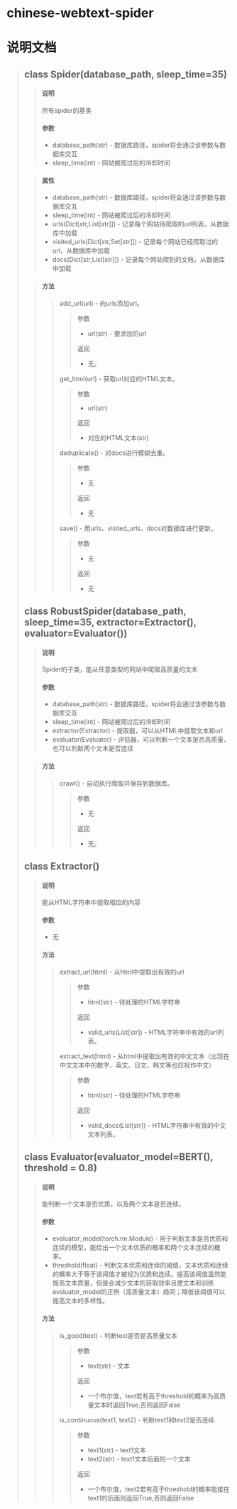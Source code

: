 # chinese-webtext-spider

# 说明文档
> ## class Spider(database_path, sleep_time=35)
> > #### 说明
> > 所有spider的基类
> > #### 参数 
> > * database_path(str) - 数据库路径，spider将会通过该参数与数据库交互
> > * sleep_time(int) - 网站被爬过后的冷却时间
>
> > #### 属性
> > * database_path(str) - 数据库路径，spider将会通过该参数与数据库交互
> > * sleep_time(int) - 网站被爬过后的冷却时间
> > * urls(Dict[str,List[str]]) - 记录每个网站待爬取的url列表，从数据库中加载
> > * visited_urls(Dict[str,Set[str]]) - 记录每个网站已经爬取过的url，从数据库中加载
> > * docs(Dict[str,List[str]]) - 记录每个网站爬到的文档，从数据库中加载
>
> > #### 方法
> > > add_url(url) - 向urls添加url。
> > > > 参数
> > > > * url(str) - 要添加的url
> > > >
> > > > 返回
> > > >
> > > > * 无。
> > >
> > > get_html(url) - 获取url对应的HTML文本。
> > >
> > > > 参数
> > > >
> > > > * url(str) 
> > > >
> > > > 返回
> > > >
> > > > * 对应的HTML文本(str)
> > >
> > > deduplicate() - 对docs进行模糊去重。
> > >
> > > > 参数
> > > >
> > > > * 无
> > > >
> > > > 返回
> > > >
> > > > * 无
> > >
> > > save() - 用urls、visited_urls、docs对数据库进行更新。
> > >
> > > > 参数
> > > >
> > > > * 无
> > > >
> > > > 返回
> > > >
> > > > * 无
>
> ## class RobustSpider(database_path, sleep_time=35, extractor=Extractor(), evaluator=Evaluator())
> > #### 说明
> > Spider的子类，能从任意类型的网站中爬取高质量的文本
> > #### 参数 
> > * database_path(str) - 数据库路径，spider将会通过该参数与数据库交互
> > * sleep_time(int) - 网站被爬过后的冷却时间
> > * extractor(Extractor) - 提取器，可以从HTML中提取文本和url
> > * evaluator(Evaluator) - 评估器，可以判断一个文本是否高质量，也可以判断两个文本是否连续
>
> > #### 方法
> > > crawl() - 自动执行爬取并保存到数据库。
> > > > 参数
> > > > * 无
> > > >
> > > > 返回
> > > >
> > > > * 无。
> 
> ## class Extractor()
> > #### 说明
> > 能从HTML字符串中提取相应的内容
> > #### 参数 
> > * 无
> > #### 方法
> > > extract_url(html) - 从html中提取出有效的url
> > > > 参数
> > > > * html(str) - 待处理的HTML字符串
> > > >
> > > > 返回
> > > >
> > > > * valid_urls(List[str]) - HTML字符串中有效的url列表。
> > >
> > > extract_text(html) - 从html中提取出有效的中文文本（出现在中文文本中的数字、英文、日文、韩文等也应视作中文）
> > > > 参数
> > > > * html(str) - 待处理的HTML字符串
> > > >
> > > > 返回
> > > >
> > > > * valid_docs(List[str]) - HTML字符串中有效的中文文本列表。
> > >
> 
> ## class Evaluator(evaluator_model=BERT(), threshold = 0.8)
> > #### 说明
> > 能判断一个文本是否优质，以及两个文本是否连续。
> > #### 参数 
> > * evaluator_model(torch.nn.Module) - 用于判断文本是否优质和连续的模型，能给出一个文本优质的概率和两个文本连续的概率。
> > * threshold(float) - 判断文本优质和连续的阈值，文本优质和连续的概率大于等于该阈值才被视为优质和连续。提高该阈值虽然能提高文本质量，但是会减少文本的获取效率且使文本和训练evaluator_model的正例（高质量文本）趋同；降低该阈值可以提高文本的多样性。
> > #### 方法
> > > is_good(text) - 判断text是否是高质量文本
> > > > 参数
> > > > * text(str) - 文本
> > > >
> > > > 返回
> > > >
> > > > * 一个布尔值，text若有高于threshold的概率为高质量文本时返回True,否则返回False
> > >
> > > is_continuous(text1, text2) - 判断text1和text2是否连续
> > > > 参数
> > > > * text1(str) - text1文本
> > > > * text2(str) - text1文本后面的一个文本
> > > >
> > > > 返回
> > > >
> > > > * 一个布尔值，text2若有高于threshold的概率能接在text1的后面则返回True,否则返回False
> > >


